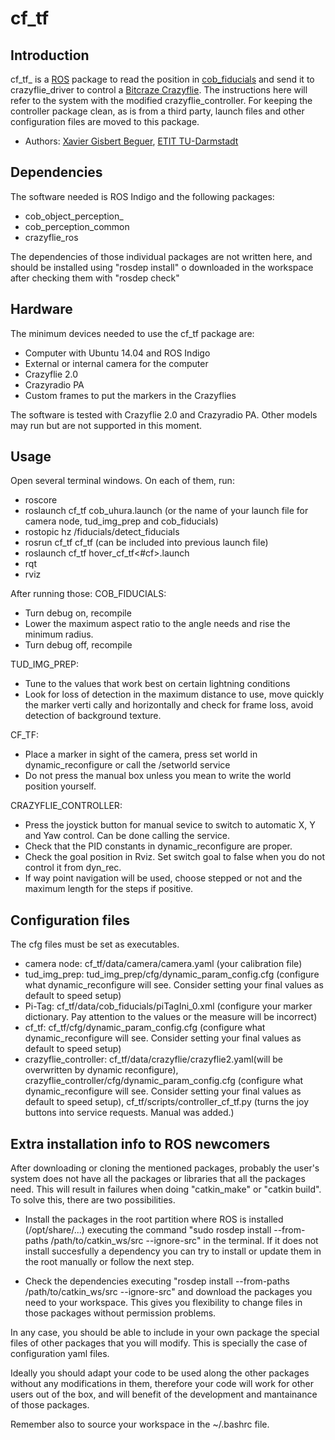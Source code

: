 # cf_tf
## Introduction
cf_tf_ is a [ROS](http://ros.org) package to read the position in [cob_fiducials](http://wiki.ros.org/cob_fiducials) and send it to crazyflie_driver to control a [Bitcraze Crazyflie](http://wiki.ros.org/crazyflie). The instructions here will refer to the system with the modified crazyflie_controller. For keeping the controller package clean, as is from a third party, launch files and other configuration files are moved to this package.

* Authors: [Xavier Gisbert Beguer](xavigisbeg@gmail.com), [ETIT TU-Darmstadt](http://www.etit.tu-darmstadt.de/fachbereich/)


## Dependencies
The software needed is ROS Indigo and the following packages:

* cob_object_perception_ 
* cob_perception_common
* crazyflie_ros

The dependencies of those individual packages are not written here, and should be installed using "rosdep install" o downloaded in the workspace after checking them with "rosdep check"

## Hardware
The minimum devices needed to use the cf_tf package are:

* Computer with Ubuntu 14.04 and ROS Indigo
* External or internal camera for the computer
* Crazyflie 2.0
* Crazyradio PA
* Custom frames to put the markers in the Crazyflies

The software is tested with Crazyflie 2.0 and Crazyradio PA. Other models may run but are not supported in this moment.

## Usage

Open several terminal windows. On each of them, run:
* roscore
* roslaunch cf_tf cob_uhura.launch (or the name of your launch file for camera node, tud_img_prep and cob_fiducials)
* rostopic hz /fiducials/detect_fiducials 
* rosrun cf_tf cf_tf (can be included into previous launch file)
* roslaunch cf_tf hover_cf_tf<#cf>.launch 
* rqt
* rviz

After running those:
COB_FIDUCIALS:
* Turn debug on, recompile
* Lower the maximum aspect ratio to the angle needs and rise the minimum radius.
* Turn debug off, recompile

TUD_IMG_PREP:
* Tune to the values that work best on certain lightning conditions
* Look for loss of detection in the maximum distance to use, move quickly the marker verti cally and horizontally and check for frame loss, avoid detection of background texture.

CF_TF:
* Place a marker in sight of the camera, press set world in dynamic_reconfigure or call the /setworld service
* Do not press the manual box unless you mean to write the world position yourself. 

CRAZYFLIE_CONTROLLER:
* Press the joystick button for manual sevice to switch to automatic X, Y and Yaw control. Can be done calling the service.
* Check that the PID constants in dynamic_reconfigure are proper.
* Check the goal position in Rviz. Set switch goal to false when you do not control it from dyn_rec.
* If way point navigation will be used, choose stepped or not and the maximum length for the steps if positive.

## Configuration files
The cfg files must be set as executables.

* camera node: cf_tf/data/camera/camera.yaml (your calibration file)
* tud_img_prep: tud_img_prep/cfg/dynamic_param_config.cfg (configure what dynamic_reconfigure will see. Consider setting your final values as default to speed setup)
* Pi-Tag: cf_tf/data/cob_fiducials/piTagIni_0.xml (configure your marker dictionary. Pay attention to the values or the measure will be incorrect)
* cf_tf: cf_tf/cfg/dynamic_param_config.cfg (configure what dynamic_reconfigure will see. Consider setting your final values as default to speed setup)
* crazyflie_controller: cf_tf/data/crazyflie/crazyflie2.yaml(will be overwritten by dynamic reconfigure), crazyflie_controller/cfg/dynamic_param_config.cfg (configure what dynamic_reconfigure will see. Consider setting your final values as default to speed setup), cf_tf/scripts/controller_cf_tf.py (turns the joy buttons into service requests. Manual was added.)


## Extra installation info to ROS newcomers

After downloading or cloning the mentioned packages, probably the user's system does not have all the packages or libraries that all the packages need. This will result in failures when doing "catkin_make" or "catkin build". 
To solve this, there are two possibilities.

* Install the packages in the root partition where ROS is installed (/opt/share/...) executing the command "sudo rosdep install --from-paths /path/to/catkin_ws/src --ignore-src" in the terminal. If it does not install succesfully a dependency you can try to install or update them in the root manually or follow the next step.

* Check the dependencies executing "rosdep install --from-paths /path/to/catkin_ws/src --ignore-src" and download the packages you need to your workspace. This gives you flexibility to change files in those packages without permission problems. 

In any case, you should be able to include in your own package the special files of other packages that you will modify. This is specially the case of configuration yaml files. 

Ideally you should adapt your code to be used along the other packages without any modifications in them, therefore your code will work for other users out of the box, and will benefit of the development and mantainance of those packages. 

Remember also to source your workspace in the ~/.bashrc file.
